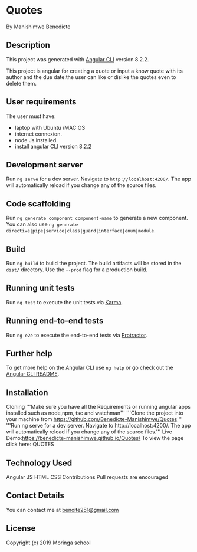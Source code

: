 # Quotes
By Manishimwe Benedicte

## Description
This project was generated with [Angular CLI](https://github.com/angular/angular-cli) version 8.2.2.

This project is  angular for creating a quote or input a know quote with its author and the due date.the user can like or dislike the quotes even to delete them.

## User requirements
The user must have:
* laptop  with Ubuntu /MAC OS
* internet connexion.
* node Js installed.
* install angular CLI version 8.2.2
 
## Development server

Run `ng serve` for a dev server. Navigate to `http://localhost:4200/`. The app will automatically reload if you change any of the source files.

## Code scaffolding

Run `ng generate component component-name` to generate a new component. You can also use `ng generate directive|pipe|service|class|guard|interface|enum|module`.

## Build

Run `ng build` to build the project. The build artifacts will be stored in the `dist/` directory. Use the `--prod` flag for a production build.

## Running unit tests

Run `ng test` to execute the unit tests via [Karma](https://karma-runner.github.io).

## Running end-to-end tests

Run `ng e2e` to execute the end-to-end tests via [Protractor](http://www.protractortest.org/).

## Further help

To get more help on the Angular CLI use `ng help` or go check out the [Angular CLI README](https://github.com/angular/angular-cli/blob/master/README.md).

## Installation
Cloning
'''Make sure you have all the Requirements or running angular apps installed such as node,npm, tsc and watchman'''
'''Clone the project into your machine from https://github.com/Benedicte-Manishimwe/Quotes'''
'''Run ng serve for a dev server. Navigate to http://localhost:4200/. The app will automatically reload if you change any of the source files.'''
Live Demo:https://benedicte-manishimwe.github.io/Quotes/
To view the page click here: QUOTES

## Technology Used
Angular JS
HTML
CSS
Contributions
Pull requests are encouraged

## Contact Details
You can contact me at benoite251@gmail.com

## License
Copyright (c) 2019 Moringa school

